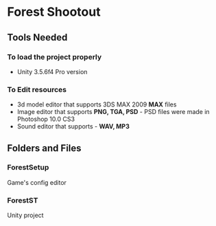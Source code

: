 # Forest Shootout

## Tools Needed
### To load the project properly
- Unity 3.5.6f4 Pro version
### To Edit resources
- 3d model editor that supports 3DS MAX 2009 **MAX** files
- Image editor that supports **PNG, TGA, PSD** - PSD files were made in Photoshop 10.0 CS3
- Sound editor that supports - **WAV, MP3**

## Folders and Files
### ForestSetup
Game's config editor
### ForestST
Unity project
